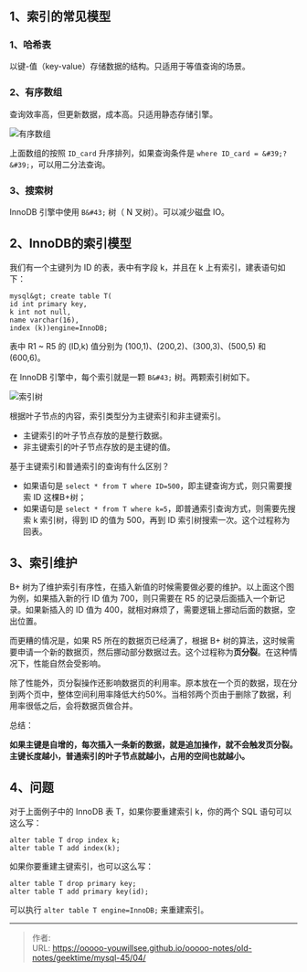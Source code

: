 # 

## 1、索引的常见模型

### 1、哈希表

以键-值（key-value）存储数据的结构。只适用于等值查询的场景。

### 2、有序数组

查询效率高，但更新数据，成本高。只适用静态存储引擎。

![有序数组](./imgs/04_01.png)

上面数组的按照 `ID_card` 升序排列，如果查询条件是 `where ID_card = &#39;?&#39;`，可以用二分法查询。

### 3、搜索树

InnoDB 引擎中使用 `B&#43;` 树（ N 叉树）。可以减少磁盘 IO。

## 2、InnoDB的索引模型

我们有一个主键列为 ID 的表，表中有字段 k，并且在 k 上有索引，建表语句如下：

```shell script
mysql&gt; create table T(
id int primary key, 
k int not null, 
name varchar(16),
index (k))engine=InnoDB;
```

表中 R1 ~ R5 的 (ID,k) 值分别为 (100,1)、(200,2)、(300,3)、(500,5) 和 (600,6)。

在 InnoDB 引擎中，每个索引就是一颗 `B&#43;` 树。两颗索引树如下。

![索引树](./imgs/04_02.png)

根据叶子节点的内容，索引类型分为主键索引和非主键索引。

- 主键索引的叶子节点存放的是整行数据。
- 非主键索引的叶子节点存放的是主键的值。

基于主键索引和普通索引的查询有什么区别？

- 如果语句是 `select * from T where ID=500`，即主键查询方式，则只需要搜索 ID 这棵B&#43;树；
- 如果语句是 `select * from T where k=5`，即普通索引查询方式，则需要先搜索 k 索引树，得到 ID 的值为 500，再到 ID 索引树搜索一次。这个过程称为回表。

## 3、索引维护

B&#43; 树为了维护索引有序性，在插入新值的时候需要做必要的维护。以上面这个图为例，如果插入新的行 ID 值为 700，则只需要在 R5 的记录后面插入一个新记录。如果新插入的 ID 值为 400，就相对麻烦了，需要逻辑上挪动后面的数据，空出位置。

而更糟的情况是，如果 R5 所在的数据页已经满了，根据 B&#43; 树的算法，这时候需要申请一个新的数据页，然后挪动部分数据过去。这个过程称为**页分裂**。在这种情况下，性能自然会受影响。

除了性能外，页分裂操作还影响数据页的利用率。原本放在一个页的数据，现在分到两个页中，整体空间利用率降低大约50%。当相邻两个页由于删除了数据，利用率很低之后，会将数据页做合并。

总结：

**如果主键是自增的，每次插入一条新的数据，就是追加操作，就不会触发页分裂。**
**主键长度越小，普通索引的叶子节点就越小，占用的空间也就越小。**


## 4、问题

对于上面例子中的 InnoDB 表 T，如果你要重建索引 k，你的两个 SQL 语句可以这么写：

```shell script
alter table T drop index k;
alter table T add index(k);
```
如果你要重建主键索引，也可以这么写：

```shell script
alter table T drop primary key;
alter table T add primary key(id);
```

可以执行 `alter table T engine=InnoDB;` 来重建索引。




---

> 作者:   
> URL: https://ooooo-youwillsee.github.io/ooooo-notes/old-notes/geektime/mysql-45/04/  

